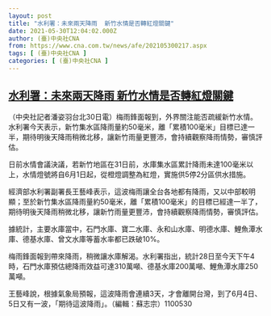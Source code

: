 ```yaml
---
layout: post
title: "水利署：未來兩天降雨  新竹水情是否轉紅燈關鍵"
date: 2021-05-30T12:04:02.000Z
author: (臺)中央社CNA
from: https://www.cna.com.tw/news/afe/202105300217.aspx
tags: [ (臺)中央社CNA ]
categories: [ (臺)中央社CNA ]
---
```

<!--1622376242000-->
[水利署：未來兩天降雨  新竹水情是否轉紅燈關鍵](https://www.cna.com.tw/news/afe/202105300217.aspx)
------

<div>
<div></div><div class="paragraph"><p>（中央社記者潘姿羽台北30日電）梅雨鋒面報到，外界關注能否疏緩新竹水情。水利署今天表示，新竹集水區降雨量約50毫米，離「累積100毫米」目標已達一半，期待明後天降雨稍微北移，讓新竹雨量更豐沛，會持續觀察降雨情勢，審慎評估。</p><p>日前水情會議決議，若新竹地區在31日前，水庫集水區累計降雨未達100毫米以上，水情燈號將自6月1日起，從橙燈調整為紅燈，實施供5停2分區供水措施。</p><p>經濟部水利署副署長王藝峰表示，這波梅雨讓全台各地都有降雨，又以中部較明顯；至於新竹集水區降雨量約50毫米，離「累積100毫米」的目標已經達一半了，期待明後天降雨稍微北移，讓新竹雨量更豐沛，會持續觀察降雨情勢，審慎評估。</p><p>據統計，主要水庫當中，石門水庫、寶二水庫、永和山水庫、明德水庫、鯉魚潭水庫、德基水庫、曾文水庫等蓄水率都已跌破10%。</p><p>梅雨鋒面報到帶來降雨，稍微讓水庫解渴。水利署指出，統計28日至今天下午4時，石門水庫預估總降雨效益可達310萬噸、德基水庫200萬噸、鯉魚潭水庫250萬噸。</p><p>王藝峰說，根據氣象局預報，這波降雨會連續3天，才會離開台灣，到了6月4日、5日又有一波，「期待這波降雨」。（編輯：蘇志宗）1100530</p></div>
</div>
